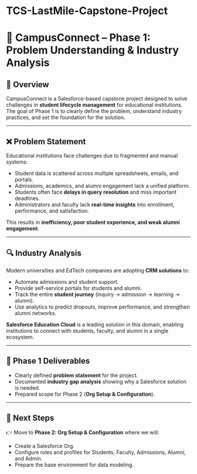 # TCS-LastMile-Capstone-Project
# 📘 CampusConnect – Phase 1: Problem Understanding & Industry Analysis

## 🎯 Overview
CampusConnect is a Salesforce-based capstone project designed to solve challenges in **student lifecycle management** for educational institutions.  
The goal of Phase 1 is to clearly define the problem, understand industry practices, and set the foundation for the solution.

---

## ❌ Problem Statement
Educational institutions face challenges due to fragmented and manual systems:
- Student data is scattered across multiple spreadsheets, emails, and portals.  
- Admissions, academics, and alumni engagement lack a unified platform.  
- Students often face **delays in query resolution** and miss important deadlines.  
- Administrators and faculty lack **real-time insights** into enrollment, performance, and satisfaction.  

This results in **inefficiency, poor student experience, and weak alumni engagement**.

---

## 🔍 Industry Analysis
Modern universities and EdTech companies are adopting **CRM solutions** to:
- Automate admissions and student support.  
- Provide self-service portals for students and alumni.  
- Track the entire **student journey** (inquiry → admission → learning → alumni).  
- Use analytics to predict dropouts, improve performance, and strengthen alumni networks.  

**Salesforce Education Cloud** is a leading solution in this domain, enabling institutions to connect with students, faculty, and alumni in a single ecosystem.

---

## 🎯 Phase 1 Deliverables
- Clearly defined **problem statement** for the project.  
- Documented **industry gap analysis** showing why a Salesforce solution is needed.  
- Prepared scope for Phase 2 (**Org Setup & Configuration**).  

---

## 📌 Next Steps
👉 Move to **Phase 2: Org Setup & Configuration** where we will:  
- Create a Salesforce Org.  
- Configure roles and profiles for Students, Faculty, Admissions, Alumni, and Admin.  
- Prepare the base environment for data modeling.  
